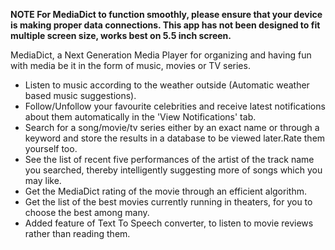**NOTE
For MediaDict to function smoothly, please ensure that your device is making  proper data connections.
This app has not been designed to fit multiple screen size, works best on  5.5 inch screen.**
 


MediaDict, a Next Generation Media Player for organizing and having fun with media be it in the form of music, movies or TV series.

* Listen to music according to the weather outside (Automatic weather based music suggestions).
* Follow/Unfollow your favourite celebrities and receive latest notifications about them automatically in the 'View Notifications' tab.
* Search for a song/movie/tv series either by an exact name or through a keyword and store the results in a database to be viewed later.Rate them yourself too.
* See the list of recent five performances of the artist of the track name you searched, thereby intelligently suggesting more of songs which you may like.
* Get the MediaDict rating of the movie through an efficient algorithm.
* Get the list of the best movies currently running in theaters, for you to choose the best among many.
* Added feature of Text To Speech converter, to listen to movie reviews rather than reading them.